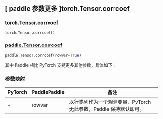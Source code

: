## [ paddle 参数更多 ]torch.Tensor.corrcoef

### [torch.Tensor.corrcoef](https://pytorch.org/docs/stable/generated/torch.Tensor.corrcoef.html#torch.Tensor.corrcoef)

```python
torch.Tensor.corrcoef()
```

### [paddle.Tensor.corrcoef]()

```python
paddle.Tensor.corrcoef(rowvar=True)
```

其中 Paddle 相比 PyTorch 支持更多其他参数，具体如下：

### 参数映射

| PyTorch | PaddlePaddle | 备注                                                              |
| ------- | ------------ | ----------------------------------------------------------------- |
| -       | rowvar       | 以行或列作为一个观测变量，PyTorch 无此参数，Paddle 保持默认即可。 |
